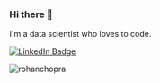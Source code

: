 ### Hi there 👋

I'm a data scientist who loves to code. 
<!-- Connect section -->

<a href="https://linkedin.com/in/rohanchopra09"><img src="https://img.shields.io/badge/-Rohan%20Chopra%20-blue?style=plastic&amp;labelColor=blue&amp;logo=LinkedIn&amp;link=https://linkedin.com/in/rohanchopra09" alt="LinkedIn Badge"></a> 


<p><img align="center" src="https://github-readme-stats.vercel.app/api/top-langs?username=rohanchopra&show_icons=true&locale=en&layout=compact" alt="rohanchopra" /></p>

<!--
**rohanchopra/rohanchopra** is a ✨ _special_ ✨ repository because its `README.md` (this file) appears on your GitHub profile.

Here are some ideas to get you started:

- 🔭 I’m currently working on ...
- 🌱 I’m currently learning ...
- 👯 I’m looking to collaborate on ...
- 🤔 I’m looking for help with ...
- 💬 Ask me about ...
- 📫 How to reach me: ...
- 😄 Pronouns: ...
- ⚡ Fun fact: ...
-->
